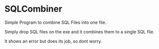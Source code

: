 # SQLCombiner
Simple Program to combine SQL Files into one file.


Simply drop SQL files on the exe and it combines them to a single SQL file.

It shows an error but does its job, so dont worry.
